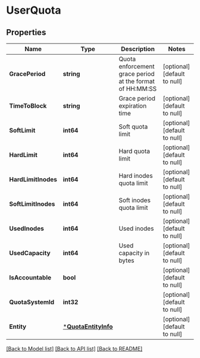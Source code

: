 # UserQuota

## Properties
Name | Type | Description | Notes
------------ | ------------- | ------------- | -------------
**GracePeriod** | **string** | Quota enforcement grace period at the format of HH:MM:SS | [optional] [default to null]
**TimeToBlock** | **string** | Grace period expiration time | [optional] [default to null]
**SoftLimit** | **int64** | Soft quota limit | [optional] [default to null]
**HardLimit** | **int64** | Hard quota limit | [optional] [default to null]
**HardLimitInodes** | **int64** | Hard inodes quota limit | [optional] [default to null]
**SoftLimitInodes** | **int64** | Soft inodes quota limit | [optional] [default to null]
**UsedInodes** | **int64** | Used inodes | [optional] [default to null]
**UsedCapacity** | **int64** | Used capacity in bytes | [optional] [default to null]
**IsAccountable** | **bool** |  | [optional] [default to null]
**QuotaSystemId** | **int32** |  | [optional] [default to null]
**Entity** | [***QuotaEntityInfo**](QuotaEntityInfo.md) |  | [optional] [default to null]

[[Back to Model list]](../README.md#documentation-for-models) [[Back to API list]](../README.md#documentation-for-api-endpoints) [[Back to README]](../README.md)

